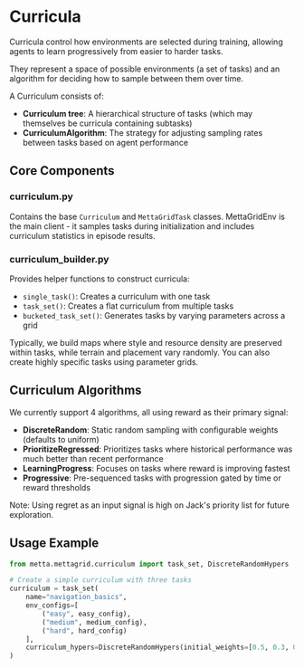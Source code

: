 # Curricula

Curricula control how environments are selected during training, allowing agents to learn progressively from easier to harder tasks.

They represent a space of possible environments (a set of tasks) and an algorithm for deciding how to sample between them over time.

A Curriculum consists of:
* **Curriculum tree**: A hierarchical structure of tasks (which may themselves be curricula containing subtasks)
* **CurriculumAlgorithm**: The strategy for adjusting sampling rates between tasks based on agent performance

## Core Components

### curriculum.py
Contains the base `Curriculum` and `MettaGridTask` classes. MettaGridEnv is the main client - it samples tasks during initialization and includes curriculum statistics in episode results.

### curriculum_builder.py
Provides helper functions to construct curricula:
- `single_task()`: Creates a curriculum with one task
- `task_set()`: Creates a flat curriculum from multiple tasks
- `bucketed_task_set()`: Generates tasks by varying parameters across a grid

Typically, we build maps where style and resource density are preserved within tasks, while terrain and placement vary randomly. You can also create highly specific tasks using parameter grids.

## Curriculum Algorithms

We currently support 4 algorithms, all using reward as their primary signal:

* **DiscreteRandom**: Static random sampling with configurable weights (defaults to uniform)
* **PrioritizeRegressed**: Prioritizes tasks where historical performance was much better than recent performance
* **LearningProgress**: Focuses on tasks where reward is improving fastest
* **Progressive**: Pre-sequenced tasks with progression gated by time or reward thresholds

Note: Using regret as an input signal is high on Jack's priority list for future exploration.

## Usage Example

```python
from metta.mettagrid.curriculum import task_set, DiscreteRandomHypers

# Create a simple curriculum with three tasks
curriculum = task_set(
    name="navigation_basics",
    env_configs=[
        ("easy", easy_config),
        ("medium", medium_config),
        ("hard", hard_config)
    ],
    curriculum_hypers=DiscreteRandomHypers(initial_weights=[0.5, 0.3, 0.2])
)
```
